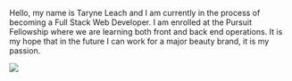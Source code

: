 Hello, my name is Taryne Leach and I am currently in the process of becoming a Full Stack Web Developer. I am enrolled at the Pursuit Fellowship where we are learning both front and back end operations. It is my hope that in the future I can work for a major beauty brand, it is my passion. 









![](https://www.temptalia.com/wp-content/uploads/2019/08/anastasia_jackie-aina_002_palette.jpg)
